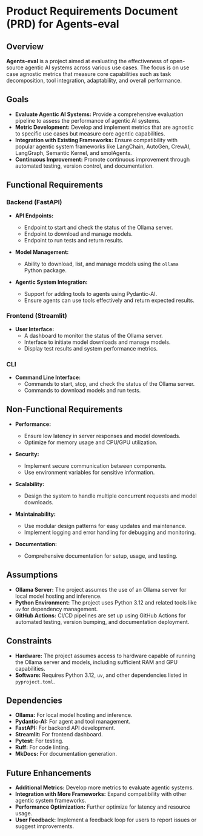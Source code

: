 # Product Requirements Document (PRD) for Agents-eval

## Overview

**Agents-eval** is a project aimed at evaluating the effectiveness of open-source agentic AI systems across various use cases. The focus is on use case agnostic metrics that measure core capabilities such as task decomposition, tool integration, adaptability, and overall performance.

## Goals

- **Evaluate Agentic AI Systems:** Provide a comprehensive evaluation pipeline to assess the performance of agentic AI systems.
- **Metric Development:** Develop and implement metrics that are agnostic to specific use cases but measure core agentic capabilities.
- **Integration with Existing Frameworks:** Ensure compatibility with popular agentic system frameworks like LangChain, AutoGen, CrewAI, LangGraph, Semantic Kernel, and smolAgents.
- **Continuous Improvement:** Promote continuous improvement through automated testing, version control, and documentation.

## Functional Requirements

### Backend (FastAPI)

- **API Endpoints:**
  - Endpoint to start and check the status of the Ollama server.
  - Endpoint to download and manage models.
  - Endpoint to run tests and return results.

- **Model Management:**
  - Ability to download, list, and manage models using the `ollama` Python package.

- **Agentic System Integration:**
  - Support for adding tools to agents using Pydantic-AI.
  - Ensure agents can use tools effectively and return expected results.

### Frontend (Streamlit)

- **User Interface:**
  - A dashboard to monitor the status of the Ollama server.
  - Interface to initiate model downloads and manage models.
  - Display test results and system performance metrics.

### CLI

- **Command Line Interface:**
  - Commands to start, stop, and check the status of the Ollama server.
  - Commands to download models and run tests.

## Non-Functional Requirements

- **Performance:**
  - Ensure low latency in server responses and model downloads.
  - Optimize for memory usage and CPU/GPU utilization.

- **Security:**
  - Implement secure communication between components.
  - Use environment variables for sensitive information.

- **Scalability:**
  - Design the system to handle multiple concurrent requests and model downloads.

- **Maintainability:**
  - Use modular design patterns for easy updates and maintenance.
  - Implement logging and error handling for debugging and monitoring.

- **Documentation:**
  - Comprehensive documentation for setup, usage, and testing.

## Assumptions

- **Ollama Server:** The project assumes the use of an Ollama server for local model hosting and inference.
- **Python Environment:** The project uses Python 3.12 and related tools like `uv` for dependency management.
- **GitHub Actions:** CI/CD pipelines are set up using GitHub Actions for automated testing, version bumping, and documentation deployment.

## Constraints

- **Hardware:** The project assumes access to hardware capable of running the Ollama server and models, including sufficient RAM and GPU capabilities.
- **Software:** Requires Python 3.12, `uv`, and other dependencies listed in `pyproject.toml`.

## Dependencies

- **Ollama:** For local model hosting and inference.
- **Pydantic-AI:** For agent and tool management.
- **FastAPI:** For backend API development.
- **Streamlit:** For frontend dashboard.
- **Pytest:** For testing.
- **Ruff:** For code linting.
- **MkDocs:** For documentation generation.

## Future Enhancements

- **Additional Metrics:** Develop more metrics to evaluate agentic systems.
- **Integration with More Frameworks:** Expand compatibility with other agentic system frameworks.
- **Performance Optimization:** Further optimize for latency and resource usage.
- **User Feedback:** Implement a feedback loop for users to report issues or suggest improvements.
